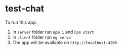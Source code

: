 # test-chat

To run this app:
1) In ```server``` folder run ```npm i``` and ```npm start```
2) In ```client``` folder run ```ng serve```
3) The app will be available on ```http://localhost:4200```
